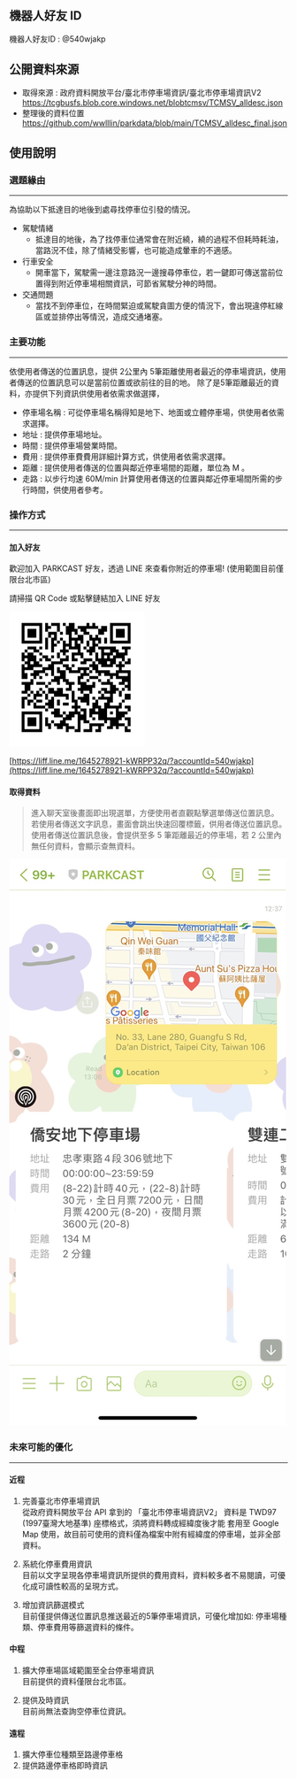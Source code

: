 ## 機器⼈好友 ID
機器⼈好友ID : @540wjakp


## 公開資料來源
* 取得來源 : 政府資料開放平台/臺北市停車場資訊/臺北市停車場資訊V2  
https://tcgbusfs.blob.core.windows.net/blobtcmsv/TCMSV_alldesc.json
* 整理後的資料位置  
https://github.com/wwlllin/parkdata/blob/main/TCMSV_alldesc_final.json


## 使⽤說明

  ### 選題緣由
  ---------------
  為協助以下抵達目的地後到處尋找停車位引發的情況。
  * 駕駛情緒  
    - 抵達目的地後，為了找停車位通常會在附近繞，繞的過程不但耗時耗油，當路況不佳，除了情緒受影響，也可能造成暈車的不適感。
  * 行車安全  
    - 開車當下，駕駛需一邊注意路況一邊搜尋停車位，若一鍵即可傳送當前位置得到附近停車場相關資訊，可節省駕駛分神的時間。
  * 交通問題  
    - 當找不到停車位，在時間緊迫或駕駛貪圖方便的情況下，會出現違停紅線區或並排停出等情況，造成交通堵塞。


  ### 主要功能
  ---------------
  依使用者傳送的位置訊息，提供 2公里內 5筆距離使用者最近的停車場資訊，使用者傳送的位置訊息可以是當前位置或欲前往的目的地。
  除了是5筆距離最近的資料，亦提供下列資訊供使用者依需求做選擇，
  * 停車場名稱 : 可從停車場名稱得知是地下、地面或立體停車場，供使用者依需求選擇。
  * 地址 : 提供停車場地址。
  * 時間 : 提供停車場營業時間。
  * 費用 : 提供停車費費用詳細計算方式，供使用者依需求選擇。
  * 距離 : 提供使用者傳送的位置與鄰近停車場間的距離，單位為 M 。
  * 走路 : 以步行均速 60M/min 計算使用者傳送的位置與鄰近停車場間所需的步行時間，供使用者參考。


  ### 操作方式
  ---------------
  #### 加入好友
  
  歡迎加入 PARKCAST 好友，透過 LINE 來查看你附近的停車場! (使用範圍目前僅限台北市區)

  請掃描 QR Code 或點擊鏈結加入 LINE 好友

  ![QRcode](/images/QRcode.png)

  [https://liff.line.me/1645278921-kWRPP32q/?accountId=540wjakp](https://liff.line.me/1645278921-kWRPP32q/?accountId=540wjakp)

  #### 取得資料
  > 進入聊天室後畫面即出現選單，方便使用者直觀點擊選單傳送位置訊息。  
  > 若使用者傳送文字訊息，畫面會跳出快速回覆標籤，供用者傳送位置訊息。  
  > 使用者傳送位置訊息後，會提供至多 5 筆距離最近的停車場，若 2 公里內無任何資料，會顯示查無資料。

  ![PARKCAST](https://github.com/wwlllin/linePark/blob/main/images/PARKCAST.jpg)

  ### 未來可能的優化
  ---------------
  #### 近程
  1. 完善臺北市停車場資訊  
  從政府資料開放平台 API 拿到的 「臺北市停車場資訊V2」 資料是 TWD97 (1997臺灣大地基準) 座標格式，須將資料轉成經緯度後才能 套用至 Google Map 使用，故目前可使用的資料僅為檔案中附有經緯度的停車場，並非全部資料。
  
  2. 系統化停車費用資訊  
  目前以文字呈現各停車場資訊所提供的費用資料，資料較多者不易閱讀，可優化成可讀性較高的呈現方式。
  
  3. 增加資訊篩選模式  
  目前僅提供傳送位置訊息推送最近的5筆停車場資訊，可優化增加如: 停車場種類、停車費用等篩選資料的條件。

  #### 中程
  1. 擴大停車場區域範圍至全台停車場資訊  
  目前提供的資料僅限台北市區。
  
  2. 提供及時資訊  
  目前尚無法查詢空停車位資訊。

  #### 遠程
  1. 擴大停車位種類至路邊停車格  
  2. 提供路邊停車格即時資訊